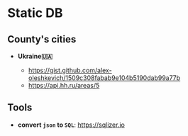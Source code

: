 # Static DB

## County's cities 

 * **Ukraine🇺🇦**

    * https://gist.github.com/alex-oleshkevich/1509c308fabab9e104b5190dab99a77b
    * https://api.hh.ru/areas/5

## Tools

 * **convert `json` to `SQL`**: https://sqlizer.io
